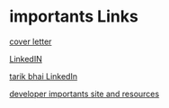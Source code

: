 
# importants Links 

[cover letter](https://docs.google.com/presentation/d/1qsd-F5gyPtSpOm1SHLSE-GQfiJjWkkLK/edit#slide=id.p1)

[LinkedIN](https://docs.google.com/presentation/d/1UFZiA7700ojboj96ZbRqI0CmulpdIjWP/edit#slide=id.p1)

[tarik bhai LinkedIn ](https://www.linkedin.com/pulse/ahmad-tarique-hasan-3c%3FtrackingId=zUlO6akIQOe0TDigw0bfLQ%253D%253D/?trackingId=zUlO6akIQOe0TDigw0bfLQ%3D%3D)

[developer importants site and resources](https://docs.google.com/presentation/d/12olU-FQsPRWt7Y7XOvKtKiGoMbMGBSPVf7Vsvzsi4-k/edit#slide=id.gc6f980f91_0_0)
